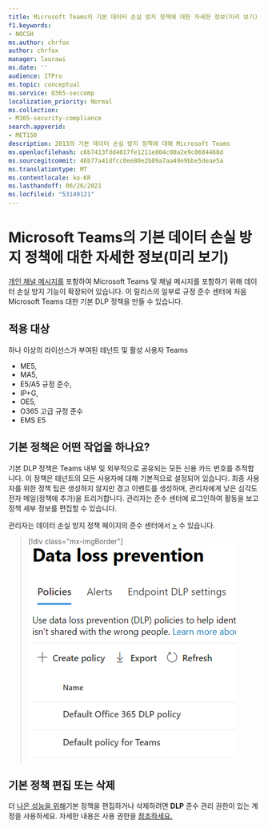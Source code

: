 ```yaml
---
title: Microsoft Teams의 기본 데이터 손실 방지 정책에 대한 자세한 정보(미리 보기)
f1.keywords:
- NOCSH
ms.author: chrfox
author: chrfox
manager: laurawi
ms.date: ''
audience: ITPro
ms.topic: conceptual
ms.service: O365-seccomp
localization_priority: Normal
ms.collection:
- M365-security-compliance
search.appverid:
- MET150
description: 2013의 기본 데이터 손실 방지 정책에 대해 Microsoft Teams
ms.openlocfilehash: c6b7413fdd4017fe1211e804c00a2e9c0684468d
ms.sourcegitcommit: 46b77a41dfcc0ee80e2b89a7aa49e9bbe5deae5a
ms.translationtype: MT
ms.contentlocale: ko-KR
ms.lasthandoff: 06/26/2021
ms.locfileid: "53149121"
---
```

# <a name="learn-about-the-default-data-loss-prevention-policy-in-microsoft-teams-preview"></a>Microsoft Teams의 기본 데이터 손실 방지 정책에 대한 자세한 정보(미리 보기)

[개인 채널 메시지를](dlp-learn-about-dlp.md) 포함하여 Microsoft Teams 및 채널 메시지를 포함하기 위해 데이터 손실 방지 기능이 확장되어 있습니다. 이 릴리스의 일부로 규정 준수 센터에 처음 Microsoft Teams 대한 기본 DLP 정책을 만들 수 있습니다.

## <a name="applies-to"></a>적용 대상

하나 이상의 라이선스가 부여된 테넌트 및 활성 사용자 Teams
 
- ME5, 
- MA5, 
- E5/A5 규정 준수, 
- IP+G, 
- OE5, 
- O365 고급 규정 준수 
- EMS E5


## <a name="what-does-the-default-policy-do"></a>기본 정책은 어떤 작업을 하나요?

기본 DLP 정책은 Teams 내부 및 외부적으로 공유되는 모든 신용 카드 번호를 추적합니다. 이 정책은 테넌트의 모든 사용자에 대해 기본적으로 설정되어 있습니다. 최종 사용자를 위한 정책 팁은 생성하지 않지만 경고 이벤트를 생성하며, 관리자에게 낮은 심각도 전자 메일(정책에 추가)을 트리거합니다. 관리자는 준수 센터에 로그인하여 활동을 보고 정책 세부 정보를 편집할 수 있습니다.

관리자는 데이터 손실 방지 정책 페이지의 준수 센터에서 [>](https://compliance.microsoft.com/compliancesettings) 수 있습니다.


> [!div class="mx-imgBorder"]
> ![기본 Teams DLP 정책](../media/default-teams-dlp-policy.png)

## <a name="edit-or-delete-the-default-policy"></a>기본 정책 편집 또는 삭제

더 [나은 성능을 위해](create-test-tune-dlp-policy.md#tune-a-dlp-policy)기본 정책을 편집하거나 삭제하려면 **DLP** 준수 관리 권한이 있는 계정을 사용하세요. 자세한 내용은 사용 권한을 [참조하세요.](create-test-tune-dlp-policy.md#permissions)

